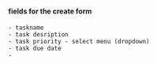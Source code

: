 #### fields for the create form

    - taskname
    - task desription
    - task priority - select menu (dropdown)
    - task due date
    -
